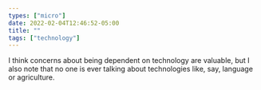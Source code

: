 ```yaml
---
types: ["micro"]
date: 2022-02-04T12:46:52-05:00
title: ""
tags: ["technology"]
---
```

I think concerns about being dependent on technology are valuable, but I also note that no one is ever talking about technologies like, say, language or agriculture.
